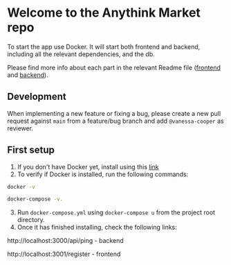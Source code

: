 # Welcome to the Anythink Market repo

To start the app use Docker. It will start both frontend and backend, including all the relevant dependencies, and the db.

Please find more info about each part in the relevant Readme file ([frontend](frontend/readme.md) and [backend](backend/README.md)).

## Development

When implementing a new feature or fixing a bug, please create a new pull request against `main` from a feature/bug branch and add `@vanessa-cooper` as reviewer.

## First setup

1. If you don't have Docker yet, install using this [link](https://docs.docker.com/get-docker/)
2. To verify if Docker is installed, run the following commands: 
```sh
docker -v

docker-compose -v.
```

3. Run `docker-compose.yml` using `docker-compose u` from the project root directory.
4. Once it has finished installing, check the following links:

http://localhost:3000/api/ping - backend

http://localhost:3001/register - frontend
